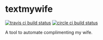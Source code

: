 # textmywife

[![travis ci build status](https://travis-ci.com/edwardtheharris/textmywife.svg?branch=master)](https://travis-ci.com/github/edwardtheharris/textmywife) [![circle ci build status](https://circleci.com/gh/edwardtheharris/textmywife.svg?style=svg)](https://app.circleci.com/pipelines/github/edwardtheharris/textmywife)

A tool to automate complimenting my wife.
